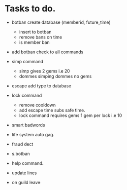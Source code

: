 # Tasks to do.

- botban create database (memberid, future_time)
	- insert to botban
	- remove bans on time
	- is member ban
- add botban check to all commands
- simp command
	- simp gives 2 gems i.e 20
	- dommes simping dommes no gems
- escape add type to database
- lock command
	- remove cooldown
	- add escape time subs safe time.
	- lock command requires gems 1 gem per lock i.e 10
- smart badwords
- life system auto gag.

- fraud dect
- s.botban
- help command.
- update lines
- on guild leave